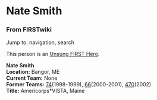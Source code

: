 # Nate Smith

### From FIRSTwiki

Jump to: navigation, search

This person is an [Unsung FIRST Hero](/index.php/Unsung_FIRST_Hero "Unsung
FIRST Hero" ).

**Nate Smith**  
**Location:** Bangor, ME  
**Current Team:** None  
**Former Teams:** [74](/index.php/74 "74" )(1998-1999), [66](/index.php/66 "66" )(2000-2001), [470](/index.php/470 "470" )(2002)  
**Title:** Americorps*VISTA, Maine  

